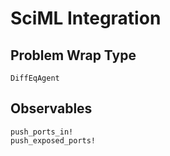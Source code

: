 # SciML Integration

## Problem Wrap Type

```@docs
DiffEqAgent
```

## Observables

```@docs
push_ports_in!
push_exposed_ports!
```